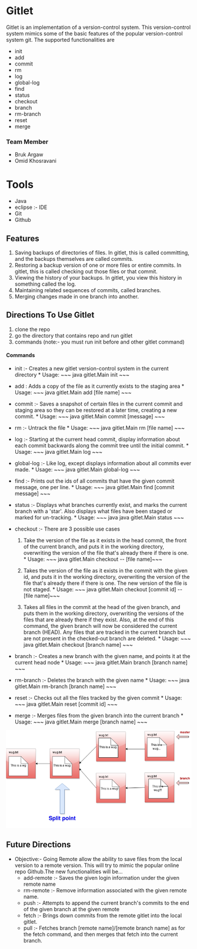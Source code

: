 # Gitlet
Gitlet is an implementation of a version-control system. This version-control system mimics some of the basic features of the popular version-control system git. The supported functionalities are
  - init
  - add
  - commit
  - rm
  - log
  - global-log
  - find
  - status
  - checkout
  - branch
  - rm-branch
  - reset
  - merge

### Team Member
- Bruk Argaw
- Omid Khosravani

# Tools
  - Java
  - eclipse :- IDE
  - Git
  - Github

## Features
1. Saving backups of directories of files. In gitlet, this is called committing, and the backups themselves are called commits.
2. Restoring a backup version of one or more files or entire commits. In gitlet, this is called checking out those files or that commit.
3. Viewing the history of your backups. In gitlet, you view this history in something called the log.
4. Maintaining related sequences of commits, called branches.
5. Merging changes made in one branch into another.

## Directions To Use Gitlet
 1. clone the repo
 2. go the directory that contains repo and run gitlet
 3. commands (note:- you must run init before and other gitlet command)

#### Commands
- init :- Creates a new gitlet version-control system in the current directory
            * Usage: ~~~ java gitlet.Main init ~~~

- add : Adds a copy of the file as it currently exists to the staging area
            * Usage: ~~~ java gitlet.Main add [file name] ~~~

- commit :-  Saves a snapshot of certain files in the current commit and staging area so they   can be restored at a later time, creating a new commit.
            * Usage: ~~~ java gitlet.Main commit [message] ~~~

- rm :- Untrack the file
            * Usage: ~~~ java gitlet.Main rm [file name] ~~~

- log :-  Starting at the current head commit, display information about each commit backwards along the commit tree until the initial commit.
            * Usage: ~~~ java gitlet.Main log ~~~

- global-log :- Like log, except displays information about all commits ever made.
            * Usage: ~~~ java gitlet.Main global-log ~~~

- find :- Prints out the ids of all commits that have the given commit message, one per line.
            * Usage:  ~~~ java  gitlet.Main find [commit message] ~~~

- status :- Displays what branches currently exist, and marks the current branch with a 'star'. Also displays what files have been staged or marked for un-tracking.
            * Usage: ~~~ java  java gitlet.Main status ~~~

- checkout :-  There are 3 possible use cases
    1. Take the version of the file as it exists in the head commit, the front of the current     branch, and puts it in the working directory, overwriting the version of the file that's already there if there is one.
            * Usage: ~~~ java  gitlet.Main checkout -- [file name]~~~

    2. Takes the version of the file as it exists in the commit with the given id, and puts it in the working directory, overwriting the version of the file that's already there if there is one. The new version of the file is not staged.
             * Usage: ~~~ java gitlet.Main checkout [commit id] -- [file name]~~~
    3. Takes all files in the commit at the head of the given branch, and puts them in the working directory, overwriting the versions of the files that are already there if they exist. Also, at the end of this command, the given branch will now be considered the current branch (HEAD). Any files that are tracked in the current branch but are not present in the checked-out branch are deleted.
              * Usage: ~~~ java gitlet.Main checkout [branch name] ~~~
- branch :-  Creates a new branch with the given name, and points it at the current head node
              * Usage: ~~~ java gitlet.Main branch [branch name] ~~~
- rm-branch :- Deletes the branch with the given name
              * Usage: ~~~ java gitlet.Main rm-branch [branch name] ~~~
- reset :- Checks out all the files tracked by the given commit
              * Usage: ~~~ java gitlet.Main reset [commit id] ~~~
- merge :- Merges files from the given branch into the current branch
              * Usage: ~~~ java gitlet.Main merge [branch name] ~~~

![Alt Text](https://github.com/trxw/Gitlet/blob/master/assets/split_point.png)

## Future Directions
- Objective:-  Going Remote allow the ability to save files from the local version to a remote version. This will try to mimic the popular online repo Github.The new functionalities will be...  
    * add-remote :-  Saves the given login information under the given remote name
    * rm-remote :- Remove information associated with the given remote name.
    * push :- Attempts to append the current branch's commits to the end of the given branch at the given remote
    * fetch :- Brings down commits from the remote gitlet into the local gitlet.
    * pull :- Fetches branch [remote name]/[remote branch name] as for the fetch command, and then merges that fetch into the current branch.
